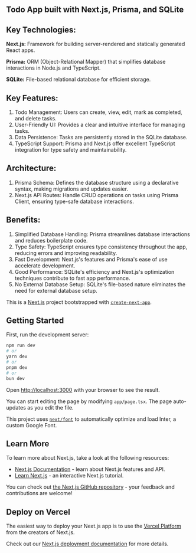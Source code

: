 ## Todo App built with Next.js, Prisma, and SQLite

## Key Technologies:

**Next.js:** Framework for building server-rendered and statically generated React apps.

**Prisma:** ORM (Object-Relational Mapper) that simplifies database interactions in Node.js and TypeScript.

**SQLite:** File-based relational database for efficient storage.

## Key Features:

1. Todo Management: Users can create, view, edit, mark as completed, and delete tasks.
2. User-Friendly UI: Provides a clear and intuitive interface for managing tasks.
3. Data Persistence: Tasks are persistently stored in the SQLite database.
4. TypeScript Support: Prisma and Next.js offer excellent TypeScript integration for type safety and maintainability.

## Architecture:

1. Prisma Schema: Defines the database structure using a declarative syntax, making migrations and updates easier.
2. Next.js API Routes: Handle CRUD operations on tasks using Prisma Client, ensuring type-safe database interactions.
   
## Benefits:

1. Simplified Database Handling: Prisma streamlines database interactions and reduces boilerplate code.
2. Type Safety: TypeScript ensures type consistency throughout the app, reducing errors and improving readability.
3. Fast Development: Next.js's features and Prisma's ease of use accelerate development.
4. Good Performance: SQLite's efficiency and Next.js's optimization techniques contribute to fast app performance.
5. No External Database Setup: SQLite's file-based nature eliminates the need for external database setup.




This is a [Next.js](https://nextjs.org/) project bootstrapped with [`create-next-app`](https://github.com/vercel/next.js/tree/canary/packages/create-next-app).

## Getting Started

First, run the development server:

```bash
npm run dev
# or
yarn dev
# or
pnpm dev
# or
bun dev
```

Open [http://localhost:3000](http://localhost:3000) with your browser to see the result.

You can start editing the page by modifying `app/page.tsx`. The page auto-updates as you edit the file.

This project uses [`next/font`](https://nextjs.org/docs/basic-features/font-optimization) to automatically optimize and load Inter, a custom Google Font.

## Learn More

To learn more about Next.js, take a look at the following resources:

- [Next.js Documentation](https://nextjs.org/docs) - learn about Next.js features and API.
- [Learn Next.js](https://nextjs.org/learn) - an interactive Next.js tutorial.

You can check out [the Next.js GitHub repository](https://github.com/vercel/next.js/) - your feedback and contributions are welcome!

## Deploy on Vercel

The easiest way to deploy your Next.js app is to use the [Vercel Platform](https://vercel.com/new?utm_medium=default-template&filter=next.js&utm_source=create-next-app&utm_campaign=create-next-app-readme) from the creators of Next.js.

Check out our [Next.js deployment documentation](https://nextjs.org/docs/deployment) for more details.
